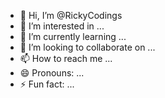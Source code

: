 - 👋 Hi, I’m @RickyCodings
- 👀 I’m interested in ...
- 🌱 I’m currently learning ...
- 💞️ I’m looking to collaborate on ...
- 📫 How to reach me ...
- 😄 Pronouns: ...
- ⚡ Fun fact: ...

<!---
RickyCodings/RickyCodings is a ✨ special ✨ repository because its `README.md` (this file) appears on your GitHub profile.
You can click the Preview link to take a look at your changes.
--->
